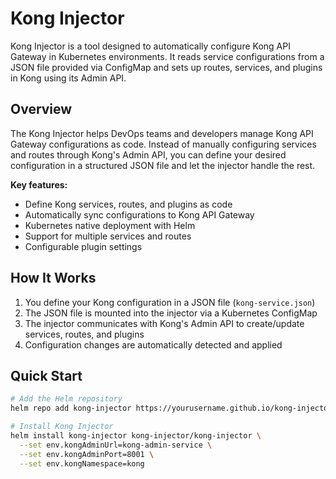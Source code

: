 # Kong Injector

Kong Injector is a tool designed to automatically configure Kong API Gateway in Kubernetes environments. It reads service configurations from a JSON file provided via ConfigMap and sets up routes, services, and plugins in Kong using its Admin API.

## Overview

The Kong Injector helps DevOps teams and developers manage Kong API Gateway configurations as code. Instead of manually configuring services and routes through Kong's Admin API, you can define your desired configuration in a structured JSON file and let the injector handle the rest.

**Key features:**

- Define Kong services, routes, and plugins as code
- Automatically sync configurations to Kong API Gateway
- Kubernetes native deployment with Helm
- Support for multiple services and routes
- Configurable plugin settings

## How It Works

1. You define your Kong configuration in a JSON file (`kong-service.json`)
2. The JSON file is mounted into the injector via a Kubernetes ConfigMap
3. The injector communicates with Kong's Admin API to create/update services, routes, and plugins
4. Configuration changes are automatically detected and applied

## Quick Start

```bash
# Add the Helm repository
helm repo add kong-injector https://yourusername.github.io/kong-injector

# Install Kong Injector
helm install kong-injector kong-injector/kong-injector \
  --set env.kongAdminUrl=kong-admin-service \
  --set env.kongAdminPort=8001 \
  --set env.kongNamespace=kong